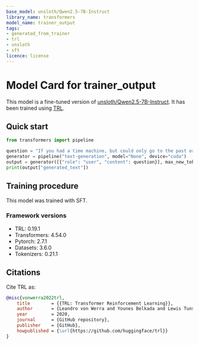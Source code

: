 ```yaml
---
base_model: unsloth/Qwen2.5-7B-Instruct
library_name: transformers
model_name: trainer_output
tags:
- generated_from_trainer
- trl
- unsloth
- sft
licence: license
---
```


# Model Card for trainer_output

This model is a fine-tuned version of [unsloth/Qwen2.5-7B-Instruct](https://huggingface.co/unsloth/Qwen2.5-7B-Instruct).
It has been trained using [TRL](https://github.com/huggingface/trl).

## Quick start

```python
from transformers import pipeline

question = "If you had a time machine, but could only go to the past or the future once and never return, which would you choose and why?"
generator = pipeline("text-generation", model="None", device="cuda")
output = generator([{"role": "user", "content": question}], max_new_tokens=128, return_full_text=False)[0]
print(output["generated_text"])
```

## Training procedure

 


This model was trained with SFT.

### Framework versions

- TRL: 0.19.1
- Transformers: 4.54.0
- Pytorch: 2.7.1
- Datasets: 3.6.0
- Tokenizers: 0.21.1

## Citations



Cite TRL as:
    
```bibtex
@misc{vonwerra2022trl,
	title        = {{TRL: Transformer Reinforcement Learning}},
	author       = {Leandro von Werra and Younes Belkada and Lewis Tunstall and Edward Beeching and Tristan Thrush and Nathan Lambert and Shengyi Huang and Kashif Rasul and Quentin Gallou{\'e}dec},
	year         = 2020,
	journal      = {GitHub repository},
	publisher    = {GitHub},
	howpublished = {\url{https://github.com/huggingface/trl}}
}
```